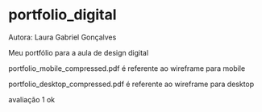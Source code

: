 # portfolio_digital
Autora: Laura Gabriel Gonçalves

Meu portfólio para a aula de design digital


portfolio_mobile_compressed.pdf é referente ao wireframe para mobile

portfolio_desktop_compressed.pdf é referente ao wireframe para desktop

avaliação 1 ok